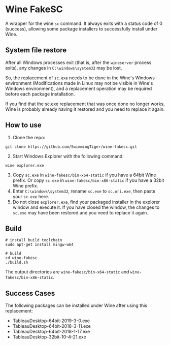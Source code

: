 # Wine FakeSC
A wrapper for the wine `sc` command. It always exits with a status code of 0 (success), allowing some package installers to successfully install under Wine.

## System file restore
After all Windows processes exit (that is, after the `wineserver` process exits), any changes in `C:\windows\system32` may be lost.

So, the replacement of `sc.exe` needs to be done in the Wine's Windows environment (Modifications made in Linux may not be visible in Wine's Windows environment), and a replacement operation may be required before each package installation. 

If you find that the sc.exe replacement that was once done no longer works, Wine is probably already having it restored and you need to replace it again.

## How to use
1. Clone the repo:
```
git clone https://github.com/SwimmingTiger/wine-fakesc.git
```
2. Start Windows Explorer with the following command:
```
wine explorer.exe
```
3. Copy `sc.exe` in `wine-fakesc/bin-x64-static` if you have a 64bit Wine prefix.
   Or copy `sc.exe` in `wine-fakesc/bin-x86-static` if you have a 32bit Wine prefix.
4. Enter `C:\windows\system32`, rename `sc.exe` to `sc.ori.exe`, then paste your `sc.exe` here.
5. Do not close `explorer.exe`, find your packaged installer in the explorer window and execute it. If you have closed the window, the changes to `sc.exe` may have been restored and you need to replace it again.

## Build
```
# install build toolchain
sudo apt-get install mingw-w64

# build
cd wine-fakesc
./build.sh
```

The output directories are `wine-fakesc/bin-x64-static` and `wine-fakesc/bin-x86-static`.

## Success Cases
The following packages can be installed under Wine after using this replacement:
* TableauDesktop-64bit-2019-3-0.exe
* TableauDesktop-64bit-2018-3-11.exe
* TableauDesktop-64bit-2018-1-17.exe
* TableauDesktop-32bit-10-4-21.exe
